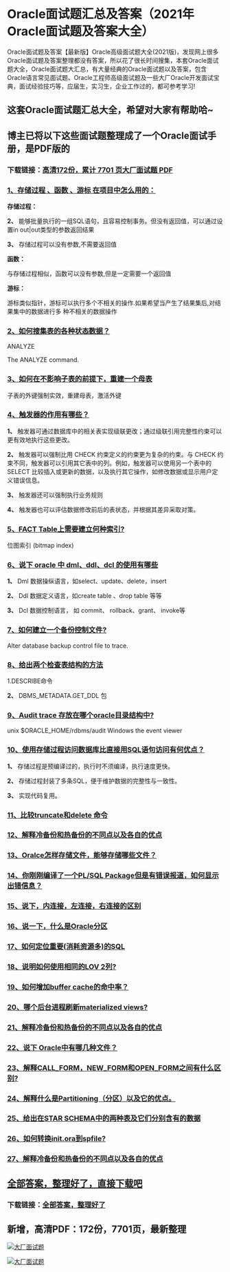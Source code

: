 # Oracle面试题汇总及答案（2021年Oracle面试题及答案大全）

Oracle面试题及答案【最新版】Oracle高级面试题大全(2021版)，发现网上很多Oracle面试题及答案整理都没有答案，所以花了很长时间搜集，本套Oracle面试题大全，Oracle面试题大汇总，有大量经典的Oracle面试题以及答案，包含Oracle语言常见面试题、Oracle工程师高级面试题及一些大厂Oracle开发面试宝典，面试经验技巧等，应届生，实习生，企业工作过的，都可参考学习!

## 这套Oracle面试题汇总大全，希望对大家有帮助哈~ 

## 博主已将以下这些面试题整理成了一个Oracle面试手册，是PDF版的

### 下载链接：[高清172份，累计 7701 页大厂面试题  PDF](https://gitee.com/souyunku/NewDevBooks/blob/master/docs/index.md)


### [1、存储过程 、函数 、游标 在项目中怎么用的：](https://gitee.com/souyunku/NewDevBooks/blob/master/docs/Oracle/Oracle面试题汇总及答案（2021年Oracle面试题及答案大全）.md#1存储过程-函数-游标-在项目中怎么用的：)  


**存储过程：**

**2、** 能够批量执行的一组SQL语句，且容易控制事务。但没有返回值，可以通过设置in out|out类型的参数返回结果

**3、** 存储过程可以没有参数,不需要返回值

**函数：**

与存储过程相似，函数可以没有参数,但是一定需要一个返回值

**游标：**

游标类似指针，游标可以执行多个不相关的操作.如果希望当产生了结果集后,对结果集中的数据进行多 种不相关的数据操作


### [2、如何搜集表的各种状态数据？](https://gitee.com/souyunku/NewDevBooks/blob/master/docs/Oracle/Oracle面试题汇总及答案（2021年Oracle面试题及答案大全）.md#2如何搜集表的各种状态数据)  


ANALYZE

The ANALYZE command.


### [3、如何在不影响子表的前提下，重建一个母表](https://gitee.com/souyunku/NewDevBooks/blob/master/docs/Oracle/Oracle面试题汇总及答案（2021年Oracle面试题及答案大全）.md#3如何在不影响子表的前提下重建一个母表)  


子表的外键强制实效，重建母表，激活外键


### [4、触发器的作用有哪些？](https://gitee.com/souyunku/NewDevBooks/blob/master/docs/Oracle/Oracle面试题汇总及答案（2021年Oracle面试题及答案大全）.md#4触发器的作用有哪些)  


**1、** 触发器可通过数据库中的相关表实现级联更改；通过级联引用完整性约束可以更有效地执行这些更改。

**2、** 触发器可以强制比用 CHECK 约束定义的约束更为复杂的约束。与 CHECK 约束不同，触发器可以引用其它表中的列。例如，触发器可以使用另一个表中的 SELECT 比较插入或更新的数据，以及执行其它操作，如修改数据或显示用户定义错误信息。

**3、** 触发器还可以强制执行业务规则

**4、** 触发器也可以评估数据修改前后的表状态，并根据其差异采取对策。


### [5、FACT Table上需要建立何种索引?](https://gitee.com/souyunku/NewDevBooks/blob/master/docs/Oracle/Oracle面试题汇总及答案（2021年Oracle面试题及答案大全）.md#5fact-table上需要建立何种索引)  


位图索引 (bitmap index)


### [6、说下 oracle 中 dml、ddl、dcl 的使用有哪些](https://gitee.com/souyunku/NewDevBooks/blob/master/docs/Oracle/Oracle面试题汇总及答案（2021年Oracle面试题及答案大全）.md#6说下-oracle-中-dmlddldcl-的使用有哪些)  


**1、** Dml 数据操纵语言，如select、update、delete，insert

**2、** Ddl 数据定义语言，如create table 、drop table 等等

**3、** Dcl 数据控制语言， 如 commit、 rollback、grant、 invoke等


### [7、如何建立一个备份控制文件?](https://gitee.com/souyunku/NewDevBooks/blob/master/docs/Oracle/Oracle面试题汇总及答案（2021年Oracle面试题及答案大全）.md#7如何建立一个备份控制文件)  


Alter database backup control file to trace.


### [8、给出两个检查表结构的方法](https://gitee.com/souyunku/NewDevBooks/blob/master/docs/Oracle/Oracle面试题汇总及答案（2021年Oracle面试题及答案大全）.md#8给出两个检查表结构的方法)  


1.DESCRIBE命令

**2、** DBMS_METADATA.GET_DDL 包


### [9、Audit trace 存放在哪个oracle目录结构中?](https://gitee.com/souyunku/NewDevBooks/blob/master/docs/Oracle/Oracle面试题汇总及答案（2021年Oracle面试题及答案大全）.md#9audit-trace-存放在哪个oracle目录结构中)  


unix $ORACLE_HOME/rdbms/audit Windows the event viewer


### [10、使用存储过程访问数据库比直接用SQL语句访问有何优点？](https://gitee.com/souyunku/NewDevBooks/blob/master/docs/Oracle/Oracle面试题汇总及答案（2021年Oracle面试题及答案大全）.md#10使用存储过程访问数据库比直接用sql语句访问有何优点)  


**1、** 存储过程是预编译过的，执行时不须编译，执行速度更快。

**2、** 存储过程封装了多条SQL，便于维护数据的完整性与一致性。

**3、** 实现代码复用。


### [11、比较truncate和delete 命令](https://gitee.com/souyunku/NewDevBooks/blob/master/docs/Oracle/Oracle面试题汇总及答案（2021年Oracle面试题及答案大全）.md#11比较truncate和delete-命令)  

### [12、解释冷备份和热备份的不同点以及各自的优点](https://gitee.com/souyunku/NewDevBooks/blob/master/docs/Oracle/Oracle面试题汇总及答案（2021年Oracle面试题及答案大全）.md#12解释冷备份和热备份的不同点以及各自的优点)  

### [13、Oralce怎样存储文件，能够存储哪些文件？](https://gitee.com/souyunku/NewDevBooks/blob/master/docs/Oracle/Oracle面试题汇总及答案（2021年Oracle面试题及答案大全）.md#13oralce怎样存储文件能够存储哪些文件)  

### [14、你刚刚编译了一个PL/SQL Package但是有错误报道，如何显示出错信息？](https://gitee.com/souyunku/NewDevBooks/blob/master/docs/Oracle/Oracle面试题汇总及答案（2021年Oracle面试题及答案大全）.md#14你刚刚编译了一个pl/sql-package但是有错误报道如何显示出错信息)  

### [15、说下，内连接，左连接，右连接的区别](https://gitee.com/souyunku/NewDevBooks/blob/master/docs/Oracle/Oracle面试题汇总及答案（2021年Oracle面试题及答案大全）.md#15说下内连接左连接右连接的区别)  

### [16、说一下，什么是Oracle分区](https://gitee.com/souyunku/NewDevBooks/blob/master/docs/Oracle/Oracle面试题汇总及答案（2021年Oracle面试题及答案大全）.md#16说一下什么是oracle分区)  

### [17、如何定位重要(消耗资源多)的SQL](https://gitee.com/souyunku/NewDevBooks/blob/master/docs/Oracle/Oracle面试题汇总及答案（2021年Oracle面试题及答案大全）.md#17如何定位重要消耗资源多的sql)  

### [18、说明如何使用相同的LOV 2列?](https://gitee.com/souyunku/NewDevBooks/blob/master/docs/Oracle/Oracle面试题汇总及答案（2021年Oracle面试题及答案大全）.md#18说明如何使用相同的lov-2列)  

### [19、如何增加buffer cache的命中率？](https://gitee.com/souyunku/NewDevBooks/blob/master/docs/Oracle/Oracle面试题汇总及答案（2021年Oracle面试题及答案大全）.md#19如何增加buffer-cache的命中率)  

### [20、哪个后台进程刷新materialized views?](https://gitee.com/souyunku/NewDevBooks/blob/master/docs/Oracle/Oracle面试题汇总及答案（2021年Oracle面试题及答案大全）.md#20哪个后台进程刷新materialized-views)  

### [21、解释冷备份和热备份的不同点以及各自的优点](https://gitee.com/souyunku/NewDevBooks/blob/master/docs/Oracle/Oracle面试题汇总及答案（2021年Oracle面试题及答案大全）.md#21解释冷备份和热备份的不同点以及各自的优点)  

### [22、说下 Oracle中有哪几种文件？](https://gitee.com/souyunku/NewDevBooks/blob/master/docs/Oracle/Oracle面试题汇总及答案（2021年Oracle面试题及答案大全）.md#22说下-oracle中有哪几种文件)  

### [23、解释CALL_FORM，NEW_FORM和OPEN_FORM之间有什么区别?](https://gitee.com/souyunku/NewDevBooks/blob/master/docs/Oracle/Oracle面试题汇总及答案（2021年Oracle面试题及答案大全）.md#23解释call_formnew_form和open_form之间有什么区别)  

### [24、解释什么是Partitioning（分区）以及它的优点。](https://gitee.com/souyunku/NewDevBooks/blob/master/docs/Oracle/Oracle面试题汇总及答案（2021年Oracle面试题及答案大全）.md#24解释什么是partitioning分区以及它的优点。)  

### [25、给出在STAR SCHEMA中的两种表及它们分别含有的数据](https://gitee.com/souyunku/NewDevBooks/blob/master/docs/Oracle/Oracle面试题汇总及答案（2021年Oracle面试题及答案大全）.md#25给出在star-schema中的两种表及它们分别含有的数据)  

### [26、如何转换init.ora到spfile?](https://gitee.com/souyunku/NewDevBooks/blob/master/docs/Oracle/Oracle面试题汇总及答案（2021年Oracle面试题及答案大全）.md#26如何转换initora到spfile)  

### [27、解释冷备份和热备份的不同点以及各自的优点](https://gitee.com/souyunku/NewDevBooks/blob/master/docs/Oracle/Oracle面试题汇总及答案（2021年Oracle面试题及答案大全）.md#27解释冷备份和热备份的不同点以及各自的优点)  





## [全部答案，整理好了，直接下载吧](https://gitee.com/souyunku/DevBooks/blob/master/docs/daan.md)

### 下载链接：[全部答案，整理好了](https://gitee.com/souyunku/NewDevBooks/blob/master/docs/daan.md)




## 新增，高清PDF：172份，7701页，最新整理

[![大厂面试题](https://www.souyunku.com/wp-content/uploads/weixin/mst.png "架构师专栏")](https://www.souyunku.com/wp-content/uploads/weixin/githup-weixin.png "架构师专栏")

[![大厂面试题](https://www.souyunku.com/wp-content/uploads/weixin/githup-weixin.png "架构师专栏")](https://www.souyunku.com/wp-content/uploads/weixin/githup-weixin.png "架构师专栏")
